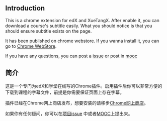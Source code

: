 ## Introduction

This is a chrome extension for edX and XueTangX. After enable it, you can download a course's subtitle easily. What you should notice is that you should ensure subtitle exists on the page.

It has been published on chrome webstore. If you wanna install it, you can go to [Chrome WebStore](https://chrome.google.com/webstore/detail/edx-xuetangx-subtitle-dow/adgfnlgphaiikchoamabifhaakkpbcpl?hl=zh-CN).

If you have any questions, you can post a [issue](https://github.com/lizheming/SubtitleDownload/issues) or post in [mooc](http://mooc.guokr.com/post/603342/)
## 简介

这是一个专门为edX和学堂在线写的Chrome插件。启用插件后你可以非常方便的下载到课程的字幕文件，前提是你需要保证页面上存在字幕。

插件已经在Chrome网上商店发布，想要安装的请移步[Chrome网上商店](https://chrome.google.com/webstore/detail/edx-xuetangx-subtitle-dow/adgfnlgphaiikchoamabifhaakkpbcpl?hl=zh-CN)。

如果你有任何疑问，你可以在[项目issue](https://github.com/lizheming/SubtitleDownload/issues) 中或者[MOOC](http://mooc.guokr.com/post/603342/)上提出来。

